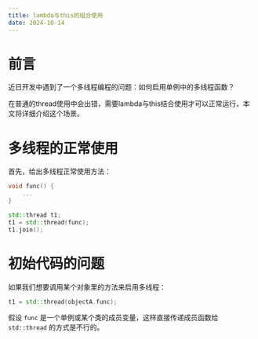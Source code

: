 ```yaml
---
title: lambda与this的组合使用
date: 2024-10-14
---
```


# 前言

近日开发中遇到了一个多线程编程的问题：如何启用单例中的多线程函数？

在普通的thread使用中会出错，需要lambda与this结合使用才可以正常运行，本文将详细介绍这个场景。

# 多线程的正常使用

首先，给出多线程正常使用方法：

```cpp
void func() {
    ...
}

std::thread t1;
t1 = std::thread(func);
t1.join();
```

# 初始代码的问题

如果我们想要调用某个对象里的方法来启用多线程：

```cpp
t1 = std::thread(objectA.func);
```

假设 `func` 是一个单例或某个类的成员变量，这样直接传递成员函数给 `std::thread` 的方式是不行的。

